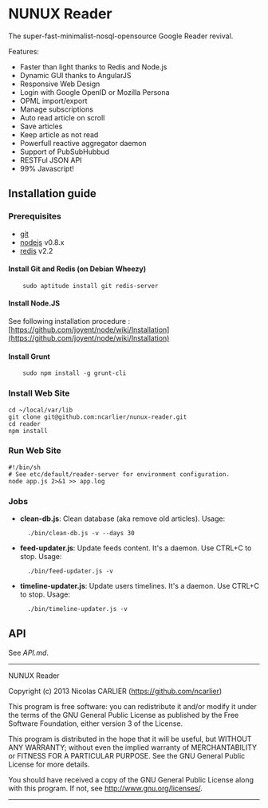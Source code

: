 # NUNUX Reader

The super-fast-minimalist-nosql-opensource Google Reader revival.

Features:

 * Faster than light thanks to Redis and Node.js
 * Dynamic GUI thanks to AngularJS
 * Responsive Web Design
 * Login with Google OpenID or Mozilla Persona
 * OPML import/export
 * Manage subscriptions
 * Auto read article on scroll
 * Save articles
 * Keep article as not read
 * Powerfull reactive aggregator daemon
 * Support of PubSubHubbud
 * RESTFul JSON API
 * 99% Javascript!

## Installation guide
### Prerequisites

* [git](http://git-scm.com/)
* [nodejs](http://nodejs.org/) v0.8.x
* [redis](http://redis.io/) v2.2

#### Install Git and Redis (on Debian Wheezy)

        sudo aptitude install git redis-server

#### Install Node.JS

See following installation procedure : [https://github.com/joyent/node/wiki/Installation](https://github.com/joyent/node/wiki/Installation)

#### Install Grunt

        sudo npm install -g grunt-cli

### Install Web Site

    cd ~/local/var/lib
    git clone git@github.com:ncarlier/nunux-reader.git
    cd reader
    npm install

### Run Web Site

    #!/bin/sh
    # See etc/default/reader-server for environment configuration.
    node app.js 2>&1 >> app.log

### Jobs

* **clean-db.js**: Clean database (aka remove old articles). Usage:

        ./bin/clean-db.js -v --days 30

* **feed-updater.js**: Update feeds content. It's a daemon. Use CTRL+C to stop. Usage:

        ./bin/feed-updater.js -v

* **timeline-updater.js**: Update users timelines. It's a daemon. Use CTRL+C to stop. Usage:

        ./bin/timeline-updater.js -v


## API

See *API.md*.


------------------------------------------------------------------------------

NUNUX Reader

Copyright (c) 2013 Nicolas CARLIER (https://github.com/ncarlier)

This program is free software: you can redistribute it and/or modify
it under the terms of the GNU General Public License as published by
the Free Software Foundation, either version 3 of the License.

This program is distributed in the hope that it will be useful,
but WITHOUT ANY WARRANTY; without even the implied warranty of
MERCHANTABILITY or FITNESS FOR A PARTICULAR PURPOSE.  See the
GNU General Public License for more details.

You should have received a copy of the GNU General Public License
along with this program.  If not, see <http://www.gnu.org/licenses/>.

------------------------------------------------------------------------------
